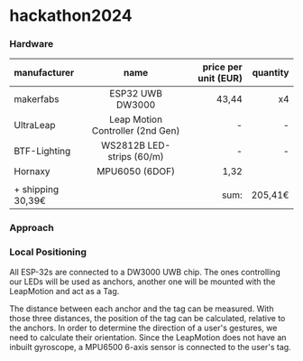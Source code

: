 # hackathon2024



### Hardware

|manufacturer       |name                            |price per unit (EUR)|quantity |
|:---               |:---:                           |---:                |---:     |    
|makerfabs          |ESP32 UWB DW3000                | 43,44              | x4      |
|UltraLeap          |Leap Motion Controller (2nd Gen)| -                  | -       |
|BTF-Lighting       |WS2812B LED-strips (60/m)       | -                  | -       |
|Hornaxy            |MPU6050 (6DOF)                  | 1,32               |         |
|                   |                                |                    |         |
|+ shipping 30,39€  |                                | sum:               | 205,41€ |


### Approach


### Local Positioning
All ESP-32s are connected to a DW3000 UWB chip.
The ones controlling our LEDs will be used as anchors, another one will be mounted with the LeapMotion and act as a Tag.

The distance between each anchor and the tag can be measured. With those three distances, the position of the tag can be calculated, relative to the anchors.
In order to determine the direction of a user's gestures, we need to calculate their orientation.
Since the LeapMotion does not have an inbuilt gyroscope, a MPU6500 6-axis sensor is connected to the user's tag.

